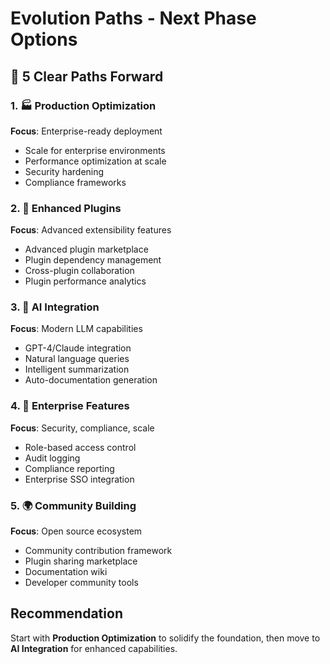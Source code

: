 # Evolution Paths - Next Phase Options

## 🚀 5 Clear Paths Forward

### 1. 🏭 Production Optimization
**Focus**: Enterprise-ready deployment
- Scale for enterprise environments
- Performance optimization at scale
- Security hardening
- Compliance frameworks

### 2. 🔌 Enhanced Plugins
**Focus**: Advanced extensibility features  
- Advanced plugin marketplace
- Plugin dependency management
- Cross-plugin collaboration
- Plugin performance analytics

### 3. 🤖 AI Integration
**Focus**: Modern LLM capabilities
- GPT-4/Claude integration
- Natural language queries
- Intelligent summarization
- Auto-documentation generation

### 4. 🏢 Enterprise Features
**Focus**: Security, compliance, scale
- Role-based access control
- Audit logging
- Compliance reporting
- Enterprise SSO integration

### 5. 🌍 Community Building
**Focus**: Open source ecosystem
- Community contribution framework
- Plugin sharing marketplace
- Documentation wiki
- Developer community tools

## Recommendation
Start with **Production Optimization** to solidify the foundation, then move to **AI Integration** for enhanced capabilities.


